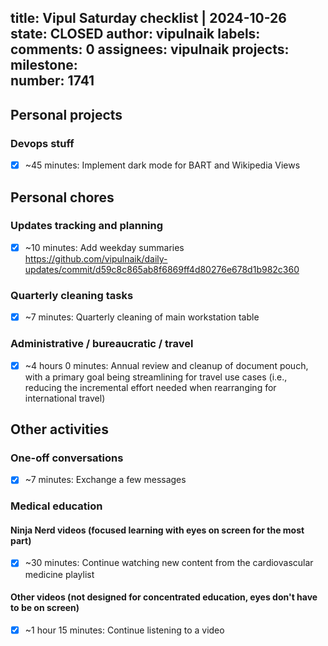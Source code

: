 title:	Vipul Saturday checklist | 2024-10-26
state:	CLOSED
author:	vipulnaik
labels:	
comments:	0
assignees:	vipulnaik
projects:	
milestone:	
number:	1741
--
## Personal projects

### Devops stuff

- [x] ~45 minutes: Implement dark mode for BART and Wikipedia Views

## Personal chores

### Updates tracking and planning

- [x] ~10 minutes: Add weekday summaries https://github.com/vipulnaik/daily-updates/commit/d59c8c865ab8f6869ff4d80276e678d1b982c360

### Quarterly cleaning tasks

- [x] ~7 minutes: Quarterly cleaning of main workstation table

### Administrative / bureaucratic / travel

- [x] ~4 hours 0 minutes: Annual review and cleanup of document pouch, with a primary goal being streamlining for travel use cases (i.e., reducing the incremental effort needed when rearranging for international travel)

## Other activities

### One-off conversations

- [x] ~7 minutes: Exchange a few messages

### Medical education

#### Ninja Nerd videos (focused learning with eyes on screen for the most part)

- [x] ~30 minutes: Continue watching new content from the cardiovascular medicine playlist

#### Other videos (not designed for concentrated education, eyes don't have to be on screen)

- [x] ~1 hour 15 minutes: Continue listening to a video

